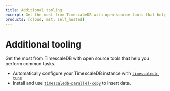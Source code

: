 ```yaml
---
title: Additional tooling
excerpt: Get the most from TimescaleDB with open source tools that help you perform common tasks
products: [cloud, mst, self_hosted]
---
```


# Additional tooling

Get the most from TimescaleDB with open source tools that help you perform
common tasks.

*   Automatically configure your TimescaleDB instance with
    [`timescaledb-tune`][tstune]
*   Install and use [`timescaledb-parallel-copy`][tscopy] to insert data.

[tscopy]: /timescaledb/:currentVersion:/how-to-guides/tooling/about-timescaledb-parallel-copy
[tstune]: /timescaledb/:currentVersion:/how-to-guides/tooling/about-timescaledb-tune/
